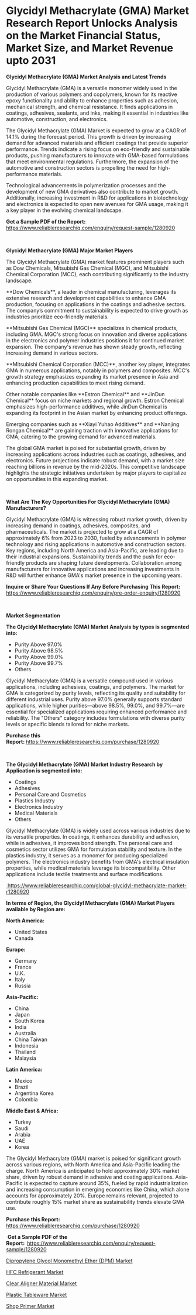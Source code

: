 <p><h1>Glycidyl Methacrylate (GMA) Market Research Report Unlocks Analysis on the Market Financial Status, Market Size, and Market Revenue upto 2031</h1></p><p><strong>Glycidyl Methacrylate (GMA) Market Analysis and Latest Trends</strong></p>
<p><p>Glycidyl Methacrylate (GMA) is a versatile monomer widely used in the production of various polymers and copolymers, known for its reactive epoxy functionality and ability to enhance properties such as adhesion, mechanical strength, and chemical resistance. It finds applications in coatings, adhesives, sealants, and inks, making it essential in industries like automotive, construction, and electronics.</p><p>The Glycidyl Methacrylate (GMA) Market is expected to grow at a CAGR of 14.1% during the forecast period. This growth is driven by increasing demand for advanced materials and efficient coatings that provide superior performance. Trends indicate a rising focus on eco-friendly and sustainable products, pushing manufacturers to innovate with GMA-based formulations that meet environmental regulations. Furthermore, the expansion of the automotive and construction sectors is propelling the need for high-performance materials.</p><p>Technological advancements in polymerization processes and the development of new GMA derivatives also contribute to market growth. Additionally, increasing investment in R&D for applications in biotechnology and electronics is expected to open new avenues for GMA usage, making it a key player in the evolving chemical landscape.</p></p>
<p><strong>Get a Sample PDF of the Report:&nbsp;</strong> <a href="https://www.reliableresearchiq.com/enquiry/request-sample/1280920?utm_campaign=1144&utm_medium=2&utm_source=Github&utm_content=ia&utm_term=10122024&utm_id=glycidyl-methacrylate-gma">https://www.reliableresearchiq.com/enquiry/request-sample/1280920</a></p>
<p>&nbsp;</p>
<p><strong>Glycidyl Methacrylate (GMA) Major Market Players</strong></p>
<p><p>The Glycidyl Methacrylate (GMA) market features prominent players such as Dow Chemicals, Mitsubishi Gas Chemical (MGC), and Mitsubishi Chemical Corporation (MCC), each contributing significantly to the industry landscape.</p><p>**Dow Chemicals**, a leader in chemical manufacturing, leverages its extensive research and development capabilities to enhance GMA production, focusing on applications in the coatings and adhesive sectors. The company’s commitment to sustainability is expected to drive growth as industries prioritize eco-friendly materials.</p><p>**Mitsubishi Gas Chemical (MGC)** specializes in chemical products, including GMA. MGC's strong focus on innovation and diverse applications in the electronics and polymer industries positions it for continued market expansion. The company's revenue has shown steady growth, reflecting increasing demand in various sectors.</p><p>**Mitsubishi Chemical Corporation (MCC)**, another key player, integrates GMA in numerous applications, notably in polymers and composites. MCC's growth strategy emphasizes expanding its market presence in Asia and enhancing production capabilities to meet rising demand.</p><p>Other notable companies like **Estron Chemical** and **JinDun Chemical** focus on niche markets and regional growth. Estron Chemical emphasizes high-performance additives, while JinDun Chemical is expanding its footprint in the Asian market by enhancing product offerings.</p><p>Emerging companies such as **Xiayi Yuhao Additives** and **Nanjing Rongan Chemical** are gaining traction with innovative applications for GMA, catering to the growing demand for advanced materials.</p><p>The global GMA market is poised for substantial growth, driven by increasing applications across industries such as coatings, adhesives, and electronics. Future projections indicate robust demand, with a market size reaching billions in revenue by the mid-2020s. This competitive landscape highlights the strategic initiatives undertaken by major players to capitalize on opportunities in this expanding market.</p></p>
<p>&nbsp;</p>
<p><strong>What Are The Key Opportunities For Glycidyl Methacrylate (GMA) Manufacturers?</strong></p>
<p><p>Glycidyl Methacrylate (GMA) is witnessing robust market growth, driven by increasing demand in coatings, adhesives, composites, and pharmaceuticals. The market is projected to grow at a CAGR of approximately 6% from 2023 to 2030, fueled by advancements in polymer technology and rising applications in automotive and construction sectors. Key regions, including North America and Asia-Pacific, are leading due to their industrial expansions. Sustainability trends and the push for eco-friendly products are shaping future developments. Collaboration among manufacturers for innovative applications and increasing investments in R&D will further enhance GMA's market presence in the upcoming years.</p></p>
<p><strong>Inquire or Share Your Questions If Any Before Purchasing This Report:</strong> <a href="https://www.reliableresearchiq.com/enquiry/pre-order-enquiry/1280920?utm_campaign=1144&utm_medium=2&utm_source=Github&utm_content=ia&utm_term=10122024&utm_id=glycidyl-methacrylate-gma">https://www.reliableresearchiq.com/enquiry/pre-order-enquiry/1280920</a></p>
<p>&nbsp;</p>
<p><strong>Market Segmentation</strong></p>
<p><strong>The Glycidyl Methacrylate (GMA) Market Analysis by types is segmented into:</strong></p>
<p><ul><li>Purity Above 97.0%</li><li>Purity Above 98.5%</li><li>Purity Above 99.0%</li><li>Purity Above 99.7%</li><li>Others</li></ul></p>
<p><p>Glycidyl Methacrylate (GMA) is a versatile compound used in various applications, including adhesives, coatings, and polymers. The market for GMA is categorized by purity levels, reflecting its quality and suitability for different industrial uses. Purity above 97.0% generally supports standard applications, while higher purities—above 98.5%, 99.0%, and 99.7%—are essential for specialized applications requiring enhanced performance and reliability. The "Others" category includes formulations with diverse purity levels or specific blends tailored for niche markets.</p></p>
<p><strong>Purchase this Report:&nbsp;</strong><a href="https://www.reliableresearchiq.com/purchase/1280920?utm_campaign=1144&utm_medium=2&utm_source=Github&utm_content=ia&utm_term=10122024&utm_id=glycidyl-methacrylate-gma">https://www.reliableresearchiq.com/purchase/1280920</a></p>
<p>&nbsp;</p>
<p><strong>The Glycidyl Methacrylate (GMA) Market Industry Research by Application is segmented into:</strong></p>
<p><ul><li>Coatings</li><li>Adhesives</li><li>Personal Care and Cosmetics</li><li>Plastics Industry</li><li>Electronics Industry</li><li>Medical Materials</li><li>Others</li></ul></p>
<p><p>Glycidyl Methacrylate (GMA) is widely used across various industries due to its versatile properties. In coatings, it enhances durability and adhesion, while in adhesives, it improves bond strength. The personal care and cosmetics sector utilizes GMA for formulation stability and texture. In the plastics industry, it serves as a monomer for producing specialized polymers. The electronics industry benefits from GMA's electrical insulation properties, while medical materials leverage its biocompatibility. Other applications include textile treatments and surface modifications.</p></p>
<p><a href="https://www.reliableresearchiq.com/global-glycidyl-methacrylate-market-r1280920?utm_campaign=1144&utm_medium=2&utm_source=Github&utm_content=ia&utm_term=10122024&utm_id=glycidyl-methacrylate-gma">&nbsp;https://www.reliableresearchiq.com/global-glycidyl-methacrylate-market-r1280920</a></p>
<p><strong>In terms of Region, the Glycidyl Methacrylate (GMA) Market Players available by Region are:</strong></p>
<p>
    <p> <strong> North America: </strong>
        <ul>
            <li>United States</li>
            <li>Canada</li>
        </ul>
        </p> 
    <p> <strong> Europe: </strong>
        <ul>
            <li>Germany</li>
            <li>France</li>
            <li>U.K.</li>
            <li>Italy</li>
            <li>Russia</li>
        </ul>
        </p> 
    <p> <strong> Asia-Pacific: </strong>
        <ul>
            <li>China</li>
            <li>Japan</li>
            <li>South Korea</li>
            <li>India</li>
            <li>Australia</li>
            <li>China Taiwan</li>
            <li>Indonesia</li>
            <li>Thailand</li>
            <li>Malaysia</li>
        </ul>
        </p> 
    <p> <strong> Latin America: </strong>
        <ul>
            <li>Mexico</li>
            <li>Brazil</li>
            <li>Argentina Korea</li>
            <li>Colombia</li>
        </ul>
        </p> 
    <p> <strong> Middle East & Africa: </strong>
        <ul>
            <li>Turkey</li>
            <li>Saudi</li>
            <li>Arabia</li>
            <li>UAE</li>
            <li>Korea</li>
        </ul>
    </p>
    </p>
<p><p>The Glycidyl Methacrylate (GMA) market is poised for significant growth across various regions, with North America and Asia-Pacific leading the charge. North America is anticipated to hold approximately 30% market share, driven by robust demand in adhesive and coating applications. Asia-Pacific is expected to capture around 35%, fueled by rapid industrialization and increasing consumption in emerging economies like China, which alone accounts for approximately 20%. Europe remains relevant, projected to contribute roughly 15% market share as sustainability trends elevate GMA use.</p></p>
<p><strong>Purchase this Report: </strong><a href="https://www.reliableresearchiq.com/purchase/1280920?utm_campaign=1144&utm_medium=2&utm_source=Github&utm_content=ia&utm_term=10122024&utm_id=glycidyl-methacrylate-gma">https://www.reliableresearchiq.com/purchase/1280920</a></p>
<p>&nbsp;<strong>Get a Sample PDF of the Report:&nbsp;&nbsp;</strong><a href="https://www.reliableresearchiq.com/enquiry/request-sample/1280920?utm_campaign=1144&utm_medium=2&utm_source=Github&utm_content=ia&utm_term=10122024&utm_id=glycidyl-methacrylate-gma">https://www.reliableresearchiq.com/enquiry/request-sample/1280920</a></p>
<p><strong></strong></p>
<p><p><a href="https://github.com/aikinzul446/Market-Research-Report-List-1/blob/main/dipropylene-glycol-monomethyl-ether-dpm-market.md?utm_campaign=1144&utm_medium=2&utm_source=Github&utm_content=ia&utm_term=10122024&utm_id=glycidyl-methacrylate-gma">Dipropylene Glycol Monomethyl Ether (DPM) Market</a></p><p><a href="https://www.linkedin.com/pulse/market-demand-revenue-hfc-refrigerant-145-cagr-from-2024-5i2wf?utm_campaign=1144&utm_medium=2&utm_source=Github&utm_content=ia&utm_term=10122024&utm_id=glycidyl-methacrylate-gma">HFC Refrigerant Market</a></p><p><a href="https://www.linkedin.com/pulse/c-hannibex-sqmmf?utm_campaign=1144&utm_medium=2&utm_source=Github&utm_content=ia&utm_term=10122024&utm_id=glycidyl-methacrylate-gma">Clear Aligner Material Market</a></p><p><a href="https://www.linkedin.com/pulse/projected-growth-plastic-tableware-market-size-scope-analysis-blctf?utm_campaign=1144&utm_medium=2&utm_source=Github&utm_content=ia&utm_term=10122024&utm_id=glycidyl-methacrylate-gma">Plastic Tableware Market</a></p><p><a href="https://www.linkedin.com/pulse/key-drivers-magna-market-vpa2e?utm_campaign=1144&utm_medium=2&utm_source=Github&utm_content=ia&utm_term=10122024&utm_id=glycidyl-methacrylate-gma">Shop Primer Market</a></p></p>